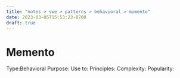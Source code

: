 ```yaml
---
title: "notes > swe > patterns > behavioral > momento"
date: 2023-03-05T15:53:23-0700
draft: true
---
```

# Memento
Type:Behavioral
Purpose:
Use to:
Principles:
Complexity:
Popularity:
